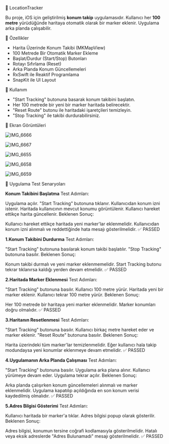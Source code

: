 📍 LocationTracker 

Bu proje, iOS için geliştirilmiş **konum takip** uygulamasıdır. 
Kullanıcı her **100 metre** yürüdüğünde haritaya otomatik olarak bir marker eklenir. Uygulama arka planda çalışabilir. 

🚀 Özellikler 

- Harita Üzerinde Konum Takibi (MKMapView) 
- 100 Metrede Bir Otomatik Marker Ekleme
- Başlat/Durdur (Start/Stop) Butonları
- Rotayı Sıfırlama (Reset)
- Arka Planda Konum Güncellemeleri
- RxSwift ile Reaktif Programlama
- SnapKit ile UI Layout

📄 Kullanım

- "Start Tracking" butonuna basarak konum takibini başlatın.
- Her 100 metrede bir yeni bir marker haritada belirecektir.
- "Reset Route" butonu ile haritadaki işaretçileri temizleyin.
- "Stop Tracking" ile takibi durdurabilirsiniz.

📸 Ekran Görüntüleri

![IMG_6666](https://github.com/user-attachments/assets/9a8e96f9-6967-46f4-9b2e-2c3316be237c)

![IMG_6667](https://github.com/user-attachments/assets/8625f04f-ed39-4e01-92e4-e5b3f387e7f4)

![IMG_6655](https://github.com/user-attachments/assets/337c5f01-cbd2-4d71-a26f-b56a965c2e7c)

![IMG_6658](https://github.com/user-attachments/assets/e070161b-d12e-4b5f-bb9a-cb0e9812fbea)

![IMG_6659](https://github.com/user-attachments/assets/d993a567-5d90-4b58-9b0f-4444405589e9)


🧪 Uygulama Test Senaryoları

**Konum Takibini Başlatma**
Test Adımları:

Uygulama açılır.
"Start Tracking" butonuna tıklanır.
Kullanıcıdan konum izni istenir.
Haritada kullanıcının mevcut konumu görüntülenir.
Kullanıcı hareket ettikçe harita güncellenir.
Beklenen Sonuç:

Kullanıcı hareket ettikçe haritada yeni marker'lar eklenmelidir.
Kullanıcıdan konum izni alınmalı ve reddettiğinde hata mesajı gösterilmelidir.
✅ PASSED

**1.Konum Takibini Durdurma**
Test Adımları:

"Start Tracking" butonuna basılarak konum takibi başlatılır.
"Stop Tracking" butonuna basılır.
Beklenen Sonuç:

Konum takibi durmalı ve yeni marker eklenmemelidir.
Start Tracking butonu tekrar tıklanırsa kaldığı yerden devam etmelidir.
✅ PASSED

**2.Haritada Marker Eklenmesi**
Test Adımları:

"Start Tracking" butonuna basılır.
Kullanıcı 100 metre yürür.
Haritada yeni bir marker eklenir.
Kullanıcı tekrar 100 metre yürür.
Beklenen Sonuç:

Her 100 metrede bir haritaya yeni marker eklenmelidir.
Marker konumları doğru olmalıdır.
✅ PASSED

**3.Haritanın Resetlenmesi**
Test Adımları:

"Start Tracking" butonuna basılır.
Kullanıcı birkaç metre hareket eder ve marker eklenir.
"Reset Route" butonuna basılır.
Beklenen Sonuç:

Harita üzerindeki tüm marker'lar temizlenmelidir.
Eğer kullanıcı hala takip modundaysa yeni konumlar eklenmeye devam etmelidir.
✅ PASSED

**4.Uygulamanın Arka Planda Çalışması**
Test Adımları:

"Start Tracking" butonuna basılır.
Uygulama arka plana alınır.
Kullanıcı yürümeye devam eder.
Uygulama tekrar açılır.
Beklenen Sonuç:

Arka planda çalışırken konum güncellemeleri alınmalı ve marker eklenmelidir.
Uygulama kapatılıp açıldığında en son konum verisi kaydedilmiş olmalıdır.
✅ PASSED

**5.Adres Bilgisi Gösterimi**
Test Adımları:

Kullanıcı haritada bir marker'a tıklar.
Adres bilgisi popup olarak gösterilir.
Beklenen Sonuç:

Adres bilgisi, konumun tersine coğrafi kodlamasıyla gösterilmelidir.
Hatalı veya eksik adreslerde "Adres Bulunamadı" mesajı gösterilmelidir.
✅ PASSED

